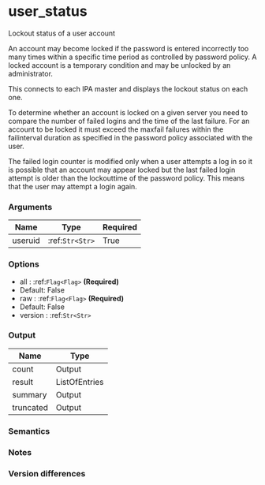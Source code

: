 [//]: # (THE CONTENT BELOW IS GENERATED. DO NOT EDIT.)
# user_status

Lockout status of a user account

An account may become locked if the password is entered incorrectly too
many times within a specific time period as controlled by password
policy. A locked account is a temporary condition and may be unlocked by
an administrator.

This connects to each IPA master and displays the lockout status on
each one.

To determine whether an account is locked on a given server you need
to compare the number of failed logins and the time of the last failure.
For an account to be locked it must exceed the maxfail failures within
the failinterval duration as specified in the password policy associated
with the user.

The failed login counter is modified only when a user attempts a log in
so it is possible that an account may appear locked but the last failed
login attempt is older than the lockouttime of the password policy. This
means that the user may attempt a login again.

### Arguments
|Name|Type|Required
|-|-|-
|useruid|:ref:`Str<Str>`|True

### Options
* all : :ref:`Flag<Flag>` **(Required)**
 * Default: False
* raw : :ref:`Flag<Flag>` **(Required)**
 * Default: False
* version : :ref:`Str<Str>`

### Output
|Name|Type
|-|-
|count|Output
|result|ListOfEntries
|summary|Output
|truncated|Output

[//]: # (ADD YOUR NOTES BELOW. THESE WILL BE PICKED EVERY TIME THE DOCS ARE REGENERATED. //end)
### Semantics

### Notes

### Version differences